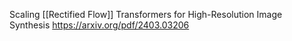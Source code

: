 Scaling [[Rectified Flow]] Transformers for High-Resolution Image Synthesis
https://arxiv.org/pdf/2403.03206

